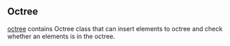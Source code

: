 ## Octree
[octree](octree.cpp) contains Octree class that can insert elements to octree and check whether an elements is in the octree.

